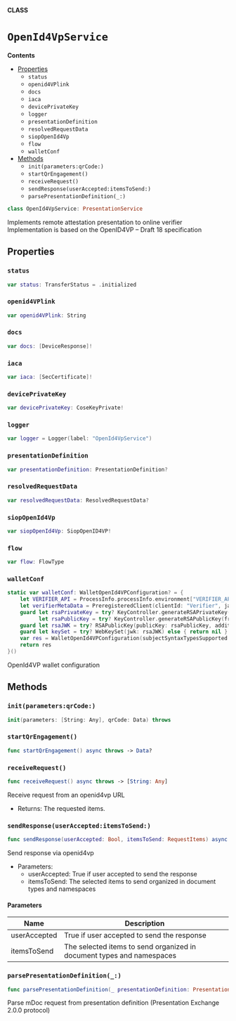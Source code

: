 **CLASS**

# `OpenId4VpService`

**Contents**

- [Properties](#properties)
  - `status`
  - `openid4VPlink`
  - `docs`
  - `iaca`
  - `devicePrivateKey`
  - `logger`
  - `presentationDefinition`
  - `resolvedRequestData`
  - `siopOpenId4Vp`
  - `flow`
  - `walletConf`
- [Methods](#methods)
  - `init(parameters:qrCode:)`
  - `startQrEngagement()`
  - `receiveRequest()`
  - `sendResponse(userAccepted:itemsToSend:)`
  - `parsePresentationDefinition(_:)`

```swift
class OpenId4VpService: PresentationService
```

Implements remote attestation presentation to online verifier
Implementation is based on the OpenID4VP – Draft 18 specification

## Properties
### `status`

```swift
var status: TransferStatus = .initialized
```

### `openid4VPlink`

```swift
var openid4VPlink: String
```

### `docs`

```swift
var docs: [DeviceResponse]!
```

### `iaca`

```swift
var iaca: [SecCertificate]!
```

### `devicePrivateKey`

```swift
var devicePrivateKey: CoseKeyPrivate!
```

### `logger`

```swift
var logger = Logger(label: "OpenId4VpService")
```

### `presentationDefinition`

```swift
var presentationDefinition: PresentationDefinition?
```

### `resolvedRequestData`

```swift
var resolvedRequestData: ResolvedRequestData?
```

### `siopOpenId4Vp`

```swift
var siopOpenId4Vp: SiopOpenID4VP!
```

### `flow`

```swift
var flow: FlowType
```

### `walletConf`

```swift
static var walletConf: WalletOpenId4VPConfiguration? = {
	let VERIFIER_API = ProcessInfo.processInfo.environment["VERIFIER_API"] ?? "http://localhost:8080"
	let verifierMetaData = PreregisteredClient(clientId: "Verifier", jarSigningAlg: JWSAlgorithm(.RS256), jwkSetSource: WebKeySource.fetchByReference(url: URL(string: "\(VERIFIER_API)/wallet/public-keys.json")!))
	guard let rsaPrivateKey = try? KeyController.generateRSAPrivateKey(), let privateKey = try? KeyController.generateECDHPrivateKey(),
		  let rsaPublicKey = try? KeyController.generateRSAPublicKey(from: rsaPrivateKey) else { return nil }
	guard let rsaJWK = try? RSAPublicKey(publicKey: rsaPublicKey, additionalParameters: ["use": "sig", "kid": UUID().uuidString, "alg": "RS256"]) else { return nil }
	guard let keySet = try? WebKeySet(jwk: rsaJWK) else { return nil }
	var res = WalletOpenId4VPConfiguration(subjectSyntaxTypesSupported: [], preferredSubjectSyntaxType: .jwkThumbprint, decentralizedIdentifier: try! DecentralizedIdentifier(rawValue: "did:example:123"), idTokenTTL: 10 * 60, presentationDefinitionUriSupported: true, signingKey: privateKey, signingKeySet: keySet, supportedClientIdSchemes: [.preregistered(clients: [verifierMetaData.clientId: verifierMetaData])], vpFormatsSupported: [])
	return res
}()
```

OpenId4VP wallet configuration

## Methods
### `init(parameters:qrCode:)`

```swift
init(parameters: [String: Any], qrCode: Data) throws
```

### `startQrEngagement()`

```swift
func startQrEngagement() async throws -> Data?
```

### `receiveRequest()`

```swift
func receiveRequest() async throws -> [String: Any]
```

 Receive request from an openid4vp URL

- Returns: The requested items.

### `sendResponse(userAccepted:itemsToSend:)`

```swift
func sendResponse(userAccepted: Bool, itemsToSend: RequestItems) async throws
```

Send response via openid4vp

- Parameters:
  - userAccepted: True if user accepted to send the response
  - itemsToSend: The selected items to send organized in document types and namespaces

#### Parameters

| Name | Description |
| ---- | ----------- |
| userAccepted | True if user accepted to send the response |
| itemsToSend | The selected items to send organized in document types and namespaces |

### `parsePresentationDefinition(_:)`

```swift
func parsePresentationDefinition(_ presentationDefinition: PresentationDefinition) -> RequestItems?
```

Parse mDoc request from presentation definition (Presentation Exchange 2.0.0 protocol)
